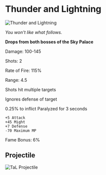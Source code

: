 # Thunder and Lightning

![Thunder and Lightning](https://vwiki.valorserver.com/api/item/picture/Thunder%20and%20Lightning)

<i>You won't like what follows.</i>

**Drops from both bosses of the Sky Palace**

Damage: 100-145

Shots: 2

Rate of Fire: 115%

Range: 4.5

Shots hit multiple targets

Ignores defense of target

0.25% to inflict Paralyzed for 3 seconds

    +5 Attack
    +45 Might
    +7 Defense
    -70 Maximum MP
    
 Fame Bonus: 6%
 
 ## Projectile
 
 ![TaL Projectile](https://cdn.discordapp.com/attachments/953134990428868629/981330722973421578/TL.gif)
